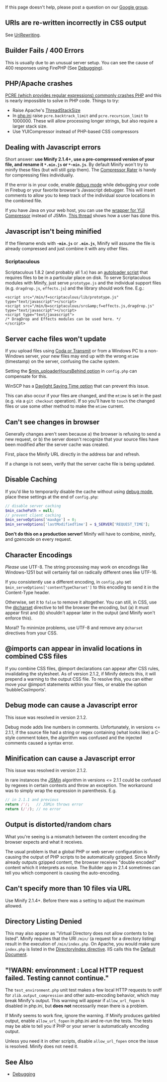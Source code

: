 If this page doesn't help, please post a question on our [Google group](http://groups.google.com/group/minify).

## URIs are re-written incorrectly in CSS output

See [UriRewriting](UriRewriting.wiki.md).

## Builder Fails / 400 Errors

This is usually due to an unusual server setup. You can see the cause of 400 responses using FirePHP (See [Debugging](Debugging.wiki.md)).

## PHP/Apache crashes

[PCRE (which provides regular expressions) commonly crashes PHP](https://www.google.com/search?q=pcre+php+crash) and this is nearly impossible to solve in PHP code. Things to try:

  * Raise Apache's [ThreadStackSize](http://stackoverflow.com/a/7597506/3779)
  * In [php.ini](http://php.net/manual/en/pcre.configuration.php) raise `pcre.backtrack_limit` and `pcre.recursion_limit` to 1000000. These will allow processing longer strings, but also require a larger stack size.
  * Use YUICompressor instead of PHP-based CSS compressors

## Dealing with Javascript errors

Short answer: **use Minify 2.1.4+, use a pre-compressed version of your file, and rename it `*.min.js` or `*-min.js`**. By default Minify won't try to minify these files (but will still gzip them). The [Compressor Rater](http://compressorrater.thruhere.net/) is handy for compressing files individually.

If the error is in your code, enable [debug mode](Debugging.wiki.md) while debugging your code in Firebug or your favorite browser's Javascript debugger. This will insert comments to allow you to keep track of the individual source locations in the combined file.

If you have Java on your web host, you can use the [wrapper for YUI Compressor](https://github.com/mrclay/minify/blob/master/lib/Minify/YUICompressor.php) instead of JSMin. [This thread](http://groups.google.com/group/minify/browse_thread/thread/f12f25f27e1256fe) shows how a user has done this.

## Javascript isn't being minified

If the filename ends with **`-min.js`** or **`.min.js`**, Minify will assume the file is already compressed and just combine it with any other files.

### Scriptaculous

Scriptaculous 1.8.2 (and probably all 1.x) has an [autoloader script](http://github.com/madrobby/scriptaculous/blob/4b49fd8884920d4ee760b0194431f4f433f878df/src/scriptaculous.js#L54) that requires files to be in a particular place on disk. To serve Scriptaculous modules with Minify, just serve `prototype.js` and the individual support files (e.g. `dragdrop.js`, `effects.js`) and the library should work fine. E.g.:

```
<script src="/min/f=scriptaculous/lib/prototype.js" type="text/javascript"></script>
<script src="/min/b=scriptaculous/src&amp;f=effects.js,dragdrop.js" type="text/javascript"></script>
<script type="text/javascript">
/* DragDrop and Effects modules can be used here. */
</script>
```

## Server cache files won't update

If you upload files using [Coda or Transmit](http://groups.google.com/group/coda-users/browse_thread/thread/572d2dc315ec02e7/) or from a Windows PC to a non-Windows server, your new files may end up with the wrong `mtime` (timestamp) on the server, confusing the cache system.

Setting the [$min\_uploaderHoursBehind option](https://github.com/mrclay/minify/blob/master/config.php#L171) in `config.php` can compensate for this.

WinSCP has a [Daylight Saving Time option](http://winscp.net/eng/docs/ui_login_environment#daylight_saving_time) that can prevent this issue.

This can also occur if your files are changed, and the `mtime` is set in the past (e.g. via a `git checkout` operation). If so you'll have to `touch` the changed files or use some other method to make the `mtime` current.

## Can't see changes in browser

Generally changes aren't seen because a) the browser is refusing to send a new request, or b) the server doesn't recognize that your source files have been modified after the server cache was created.

First, place the Minify URL directly in the address bar and refresh.

If a change is not seen, verify that the server cache file is being updated.

## Disable Caching

If you'd like to temporarily disable the cache without using [debug mode](Debugging.wiki.md), place these settings at the end of `config.php`:
```php
// disable server caching
$min_cachePath = null;
// prevent client caching
$min_serveOptions['maxAge'] = 0;
$min_serveOptions['lastModifiedTime'] = $_SERVER['REQUEST_TIME'];
```
**Don't do this on a production server!** Minify will have to combine, minify, and gzencode on every request.

## Character Encodings

_Please_ use UTF-8. The string processing may work on encodings like Windows-1251 but will certainly fail on radically different ones like UTF-16.

If you consistently use a different encoding, in `config.php` set `$min_serveOptions['contentTypeCharset']` to this encoding to send it in the Content-Type header.

Otherwise, set it to `false` to remove it altogether. You can still, in CSS, use the [@charset](http://www.w3.org/TR/CSS2/syndata.html#x50) directive to tell the browser the encoding, but (a) it must appear first and (b) shouldn't appear later in the output (and Minify won't enforce this).

Moral? To minimize problems, use UTF-8 and remove any `@charset` directives from your CSS.

## @imports can appear in invalid locations in combined CSS files

If you combine CSS files, @import declarations can appear after CSS rules, invalidating the stylesheet. As of version 2.1.2, if Minify detects this, it will prepend a warning to the output CSS file. To resolve this, you can either move your @import statements within your files, or enable the option 'bubbleCssImports'.

## Debug mode can cause a Javascript error

This issue was resolved in version 2.1.2.

Debug mode adds line numbers in comments. Unfortunately, in versions <= 2.1.1, if the source file had a string or regex containing (what looks like) a C-style comment token, the algorithm was confused and the injected comments caused a syntax error.

## Minification can cause a Javascript error

This issue was resolved in version 2.1.2.

In rare instances the [JSMin](https://github.com/mrclay/jsmin-php/blob/master/src/JSMin/JSMin.php) algorithm in versions <= 2.1.1 could be confused by regexes in certain contexts and throw an exception. The workaround was to simply wrap the expression in parenthesis. E.g.
```js
// in 2.1.1 and previous
return /'/;   // JSMin throws error
return (/'/); // no error
```

## Output is distorted/random chars

What you're seeing is a mismatch between the content encoding the browser expects and what it receives.

The usual problem is that a global PHP or web server configuration is causing the output of PHP scripts to be automatically gzipped. Since Minify already outputs gzipped content, the browser receives "double encoded" content which it interprets as noise. The Builder app in 2.1.4 sometimes can tell you which component is causing the auto-encoding.

## Can't specify more than 10 files via URL

Use Minify 2.1.4+. Before there was a setting to adjust the maximum allowed.

## Directory Listing Denied

This may also appear as "Virtual Directory does not allow contents to be listed". Minify requires that the URI `/min/` (a request for a directory listing) result in the execution of `/min/index.php`. On Apache, you would make sure `index.php` is listed in the [DirectoryIndex directive](http://httpd.apache.org/docs/2.0/mod/mod_dir.html#directoryindex). IIS calls this the [Default Document](http://www.iis.net/ConfigReference/system.webServer/defaultDocument).

## "!WARN: environment : Local HTTP request failed. Testing cannot continue."

The `test_environment.php` unit test makes a few local HTTP requests to sniff for `zlib.output_compression` and other auto-encoding behavior, which may break Minify's output. This warning will appear if `allow_url_fopen` is disabled in php.ini, but **does not** necessarily mean there is a problem.

If Minify seems to work fine, ignore the warning. If Minify produces garbled output, enable `allow_url_fopen` in php.ini and re-run the tests. The tests may be able to tell you if PHP or your server is automatically encoding output.

Unless you need it in other scripts, disable `allow_url_fopen` once the issue is resolved. Minify does not need it.

## See Also

  * [Debugging](Debugging.wiki.md)
